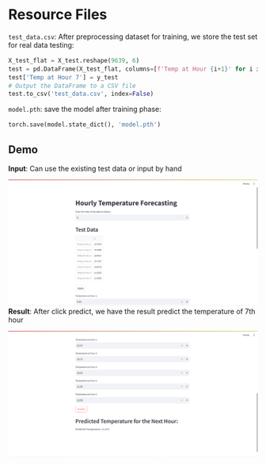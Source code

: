 # Resource Files
`test_data.csv`: After preprocessing dataset for training, we store the test set for real data testing:
```python
X_test_flat = X_test.reshape(9639, 6)
test = pd.DataFrame(X_test_flat, columns=[f'Temp at Hour {i+1}' for i in range(6)])
test['Temp at Hour 7'] = y_test
# Output the DataFrame to a CSV file
test.to_csv('test_data.csv', index=False)
```

`model.pth`: save the model after training phase:
```python
torch.save(model.state_dict(), 'model.pth')
```

## Demo
**Input**: Can use the existing test data or input by hand  

![Demo Image](./demo1.png)
**Result**: After click predict, we have the result predict the temperature of 7th hour  

![Demo Image](./demo2.png)

